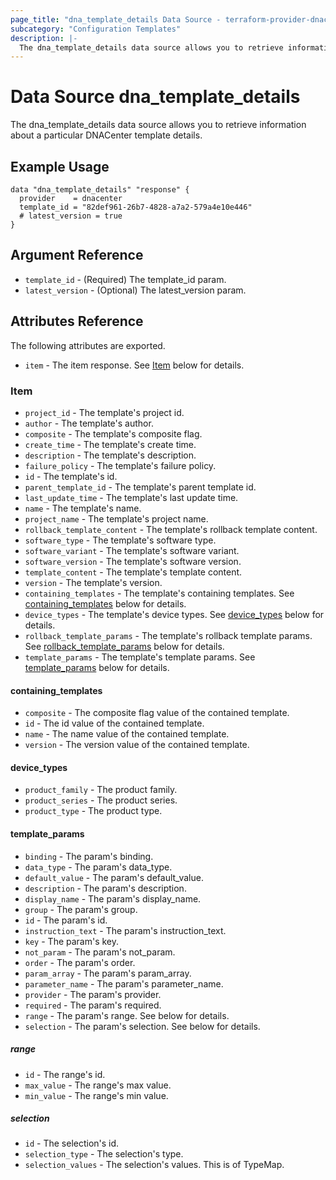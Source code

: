 ```yaml
---
page_title: "dna_template_details Data Source - terraform-provider-dnacenter"
subcategory: "Configuration Templates"
description: |-
  The dna_template_details data source allows you to retrieve information about a particular DNACenter template details.
---
```


# Data Source dna_template_details

The dna_template_details data source allows you to retrieve information about a particular DNACenter template details.

## Example Usage

```hcl
data "dna_template_details" "response" {
  provider    = dnacenter
  template_id = "82def961-26b7-4828-a7a2-579a4e10e446"
  # latest_version = true
}
```

## Argument Reference

- `template_id` - (Required) The template_id param.
- `latest_version` - (Optional) The latest_version param.

## Attributes Reference

The following attributes are exported.

- `item` - The item response. See [Item](#item) below for details.

### Item

- `project_id` - The template's project id.
- `author` - The template's author.
- `composite` - The template's composite flag.
- `create_time` - The template's create time.
- `description` - The template's description.
- `failure_policy` - The template's failure policy.
- `id` - The template's id.
- `parent_template_id` - The template's parent template id.
- `last_update_time` - The template's last update time.
- `name` - The template's name.
- `project_name` - The template's project name.
- `rollback_template_content` - The template's rollback template content.
- `software_type` - The template's software type.
- `software_variant` - The template's software variant.
- `software_version` - The template's software version.
- `template_content` - The template's template content.
- `version` - The template's version.
- `containing_templates` - The template's containing templates. See [containing_templates](#containing_templates) below for details.
- `device_types` - The template's device types. See [device_types](#device_types) below for details.
- `rollback_template_params` - The template's rollback template params. See [rollback_template_params](#template_params) below for details.
- `template_params` - The template's template params. See [template_params](#template_params) below for details.

#### containing_templates

- `composite` - The composite flag value of the contained template.
- `id` - The id value of the contained template.
- `name` - The name value of the contained template.
- `version` - The version value of the contained template.

#### device_types

- `product_family` - The product family.
- `product_series` - The product series.
- `product_type` - The product type.

#### template_params

- `binding` - The param's binding.
- `data_type` - The param's data_type.
- `default_value` - The param's default_value.
- `description` - The param's description.
- `display_name` - The param's display_name.
- `group` - The param's group.
- `id` - The param's id.
- `instruction_text` - The param's instruction_text.
- `key` - The param's key.
- `not_param` - The param's not_param.
- `order` - The param's order.
- `param_array` - The param's param_array.
- `parameter_name` - The param's parameter_name.
- `provider` - The param's provider.
- `required` - The param's required.
- `range` - The param's range. See below for details.
- `selection` - The param's selection. See below for details.

##### range

- `id` - The range's id.
- `max_value` - The range's max value.
- `min_value` - The range's min value.

##### selection

- `id` - The selection's id.
- `selection_type` - The selection's type.
- `selection_values` - The selection's values. This is of TypeMap.
